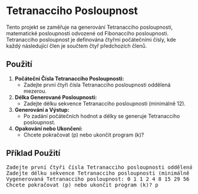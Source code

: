 <!DOCTYPE html>
<html lang="cs">
<head>
    <meta charset="UTF-8">
    <meta name="viewport" content="width=device-width, initial-scale=1.0">
</head>
<body>

<h1>Tetranacciho Posloupnost</h1>

<p>Tento projekt se zaměřuje na generování Tetranacciho posloupnosti, matematické posloupnosti odvozené od Fibonacciho posloupnosti. Tetranacciho posloupnost je definována čtyřmi počátečními čísly, kde každý následující člen je součtem čtyř předchozích členů.</p>

<h2>Použití</h2>

<ol>
    <li><strong>Počáteční Čísla Tetranacciho Posloupnosti:</strong>
        <ul>
            <li>Zadejte první čtyři čísla Tetranacciho posloupnosti oddělená mezerou.</li>
        </ul>
    </li>
    <li><strong>Délka Generované Posloupnosti:</strong>
        <ul>
            <li>Zadejte délku sekvence Tetranacciho posloupnosti (minimálně 12).</li>
        </ul>
    </li>
    <li><strong>Generování a Výstup:</strong>
        <ul>
            <li>Po zadání počátečních hodnot a délky se generuje Tetranacciho posloupnost.</li>
        </ul>
    </li>
    <li><strong>Opakování nebo Ukončení:</strong>
        <ul>
            <li>Chcete pokračovat (p) nebo ukončit program (k)?</li>
        </ul>
    </li>
</ol>

<h2>Příklad Použití</h2>

<pre>
Zadejte první čtyři čísla Tetranacciho posloupnosti oddělená mezerou: 0 1 1 2
Zadejte délku sekvence Tetranacciho posloupnosti (minimálně 12): 15
Vygenerovaná Tetranacciho posloupnost: 0 1 1 2 4 8 15 29 56 108 208 401 773 1490 2872
Chcete pokračovat (p) nebo ukončit program (k)? p
</pre>

</body>
</html>
